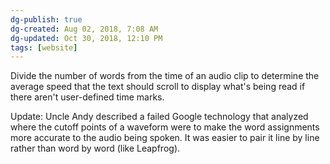 ```yaml
---
dg-publish: true
dg-created: Aug 02, 2018, 7:08 AM
dg-updated: Oct 30, 2018, 12:10 PM
tags: [website]
---
```


Divide the number of words from the time of an audio clip to determine the average speed that the text should scroll to display what's being read if there aren't user-defined time marks.

Update: Uncle Andy described a failed Google technology that analyzed where the cutoff points of a waveform were to make the word assignments more accurate to the audio being spoken. It was easier to pair it line by line rather than word by word (like Leapfrog).



